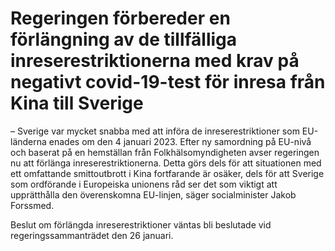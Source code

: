 # Regeringen förbereder en förlängning av de tillfälliga inreserestriktionerna med krav på negativt covid-19-test för inresa från Kina till Sverige

– Sverige var mycket snabba med att införa de inreserestriktioner som EU\-länderna enades om den 4 januari 2023\. Efter ny samordning på EU\-nivå och baserat på en hemställan från Folkhälsomyndigheten avser regeringen nu att förlänga inreserestriktionerna. Detta görs dels för att situationen med ett omfattande smittoutbrott i Kina fortfarande är osäker, dels för att Sverige som ordförande i Europeiska unionens råd ser det som viktigt att upprätthålla den överenskomna EU\-linjen, säger socialminister Jakob Forssmed.

Beslut om förlängda inreserestriktioner väntas bli beslutade vid regeringssammanträdet den 26 januari.

